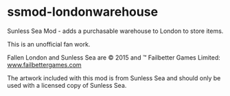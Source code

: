 # ssmod-londonwarehouse
Sunless Sea Mod - adds a purchasable warehouse to London to store items.

This is an unofficial fan work.

Fallen London and Sunless Sea are © 2015 and ™ Failbetter Games Limited: www.failbettergames.com

The artwork included with this mod is from Sunless Sea and should only be used with a licensed copy of Sunless Sea.